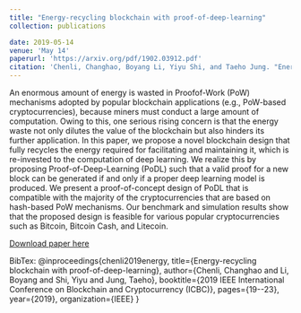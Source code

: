 ```yaml
---
title: "Energy-recycling blockchain with proof-of-deep-learning"
collection: publications

date: 2019-05-14
venue: 'May 14'
paperurl: 'https://arxiv.org/pdf/1902.03912.pdf'
citation: 'Chenli, Changhao, Boyang Li, Yiyu Shi, and Taeho Jung. "Energy-recycling blockchain with proof-of-deep-learning." In 2019 IEEE International Conference on Blockchain and Cryptocurrency (ICBC), pp. 19-23. IEEE, 2019.'
---
```

An enormous amount of energy is wasted in Proofof-Work (PoW) mechanisms adopted by popular blockchain applications (e.g., PoW-based cryptocurrencies), because miners must conduct a large amount of computation. Owing to this, one serious rising concern is that the energy waste not only dilutes the value of the blockchain but also hinders its further application. In this paper, we propose a novel blockchain design that fully recycles the energy required for facilitating and maintaining it, which is re-invested to the computation of deep learning. We realize this by proposing Proof-of-Deep-Learning (PoDL) such that a valid proof for a new block can be generated if and only if a proper deep learning model is produced. We present a proof-of-concept design of PoDL that is compatible with the majority of the cryptocurrencies that are based on hash-based PoW mechanisms. Our benchmark and simulation results show that the proposed design is feasible for various popular cryptocurrencies such as Bitcoin, Bitcoin Cash, and Litecoin.

[Download paper here](https://arxiv.org/pdf/1902.03912.pdf)

BibTex: 
@inproceedings{chenli2019energy,
  title={Energy-recycling blockchain with proof-of-deep-learning},
  author={Chenli, Changhao and Li, Boyang and Shi, Yiyu and Jung, Taeho},
  booktitle={2019 IEEE International Conference on Blockchain and Cryptocurrency (ICBC)},
  pages={19--23},
  year={2019},
  organization={IEEE}
}
